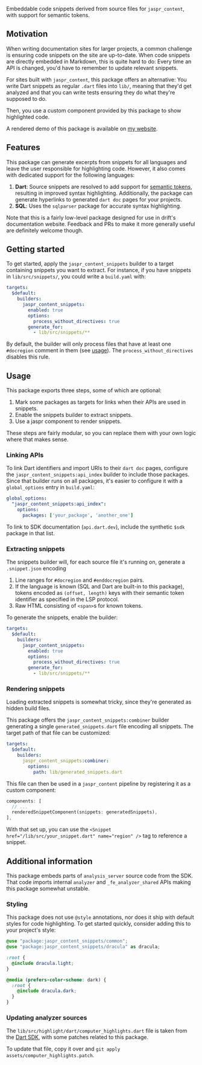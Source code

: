 Embeddable code snippets derived from source files for `jaspr_content`, with
support for semantic tokens.

## Motivation

When writing documentation sites for larger projects, a common challenge is
ensuring code snippets on the site are up-to-date. When code snippets are
directly embedded in Markdown, this is quite hard to do: Every time an API is
changed, you'd have to remember to update relevant snippets.

For sites built with `jaspr_content`, this package offers an alternative: You
write Dart snippets as regular `.dart` files into `lib/`, meaning that they'd
get analyzed and that you can write tests ensuring they do what they're
supposed to do.

Then, you use a custom component provided by this package to show highlighted
code.

A rendered demo of this package is available on [my website](https://www.simonbinder.eu/posts/built_snippets/).

## Features

This package can generate excerpts from snippets for all languages and leave
the user responsible for highlighting code. However, it also comes with
dedicated support for the following languages:

1. __Dart__: Source snippets are resolved to add support for [semantic tokens](https://github.com/dart-lang/sdk/blob/484c0b85b36c4aa957165d8d7137589df199a683/pkg/analysis_server/doc/implementation/semantic_highlighting.md#L4),
  resulting in improved syntax highlighting.
  Additionally, the package can generate hyperlinks to generated `dart doc`
  pages for your projects.
2. __SQL__: Uses the `sqlparser` package for accurate syntax highlighting.

Note that this is a fairly low-level package designed for use in drift's
documentation website. Feedback and PRs to make it more generally useful are
definitely welcome though.

## Getting started

To get started, apply the `jaspr_content_snippets` builder to a target
containing snippets you want to extract.
For instance, if you have snippets in `lib/src/snippets/`, you could write a
`build.yaml` with:

```yaml
targets:
  $default:
    builders:
      jaspr_content_snippets:
        enabled: true
        options:
          process_without_directives: true
        generate_for:
          - lib/src/snippets/**
```

By default, the builder will only process files that have at least one
`#docregion` comment in them (see [usage](#usage)).
The `process_without_directives` disables this rule.

## Usage

This package exports three steps, some of which are optional:

1. Mark some packages as targets for links when their APIs are used in
   snippets.
2. Enable the snippets builder to extract snippets.
3. Use a jaspr component to render snippets.

These steps are fairly modular, so you can replace them with your own logic
where that makes sense.

### Linking APIs

To link Dart identifiers and import URIs to their `dart doc` pages, configure
the `jaspr_content_snippets:api_index` builder to include those packages. Since
that builder runs on all packages, it's easier to configure it with a
`global_options` entry in `build.yaml`:

```yaml
global_options:
  "jaspr_content_snippets:api_index":
    options:
      packages: ['your_package', 'another_one']
```

To link to SDK documentation (`api.dart.dev`), include the synthetic `$sdk` package
in that list.

### Extracting snippets

The snippets builder will, for each source file it's running on, generate a
`.snippet.json` encoding

1. Line ranges for `#docregion` and `#enddocregion` pairs.
2. If the language is known (SQL and Dart are built-in to this package), tokens
   encoded as `(offset, length)` keys with their semantic token identifier as
   specified in the LSP protocol.
3. Raw HTML consisting of `<span>`s for known tokens.

To generate the snippets, enable the builder:

```yaml
targets:
  $default:
    builders:
      jaspr_content_snippets:
        enabled: true
        options:
          process_without_directives: true
        generate_for:
          - lib/src/snippets/**
```

### Rendering snippets

Loading extracted snippets is somewhat tricky, since they're generated as
hidden build files.

This package offers the `jaspr_content_snippets:combiner` builder generating a
single `generated_snippets.dart` file encoding all snippets.
The target path of that file can be customized:

```yaml
targets:
  $default:
    builders:
      jaspr_content_snippets:combiner:
        options:
          path: lib/generated_snippets.dart
```

This file can then be used in a `jaspr_content` pipeline by registering it as a custom
component:

```dart
components: [
  // ...
  renderedSnippetComponent(snippets: generatedSnippets),
],
```

With that set up, you can use the `<Snippet href="/lib/src/your_snippet.dart" name="region" />`
tag to reference a snippet.

## Additional information

This package embeds parts of `analysis_server` source code from the SDK.
That code imports internal `analyzer` and `_fe_analyzer_shared` APIs making this package somewhat
unstable.

### Styling

This package does not use `@style` annotations, nor does it ship with default styles for code
highlighting.
To get started quickly, consider adding this to your project's style:

```scss
@use "package:jaspr_content_snippets/common";
@use "package:jaspr_content_snippets/dracula" as dracula;

:root {
  @include dracula.light;
}

@media (prefers-color-scheme: dark) {
  :root {
    @include dracula.dark;
  }
}
```

### Updating analyzer sources

The `lib/src/highlight/dart/computer_highlights.dart` file is taken from the [Dart SDK](https://github.com/dart-lang/sdk/blob/main/pkg/analysis_server/lib/src/computer/computer_highlights.dart),
with some patches related to this package.

To update that file, copy it over and `git apply assets/computer_highlights.patch`.
